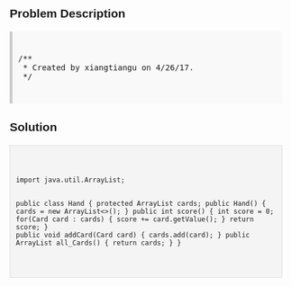 <style>
  body { font-family: Arial, sans-serif; }
  .container { max-width: 100%; margin: 0 auto; padding: 10px; }
  .comment-block { background-color: #f9f9f9; padding: 10px; border-left: 5px solid #ccc; max-width: 100%; margin: 20px auto; overflow-wrap: break-word; white-space: pre-wrap; }
  .code-block { background-color: #f4f4f4; padding: 10px; border: 1px solid #ddd; max-width: 100%; margin: 20px auto; overflow-wrap: break-word; white-space: pre-wrap; }
</style>

<div class='container'>
<h2>Problem Description</h2>
<div class='comment-block'>
<pre>
/**
 * Created by xiangtiangu on 4/26/17.
 */
</pre>
</div>

<h2>Solution</h2>
<div class='code-block'>
<pre><code class='language-java'>
import java.util.ArrayList;

public class Hand {
    protected ArrayList<Card> cards;
    public Hand() {
        cards = new ArrayList<>();
    }
    public int score() {
        int score = 0;
        for(Card card : cards) {
            score += card.getValue();
        }
        return score;
    }
    public void addCard(Card card) {
        cards.add(card);
    }
    public ArrayList<Card> all_Cards() {
        return cards;
    }
}
</code></pre>
</div>
</div>
